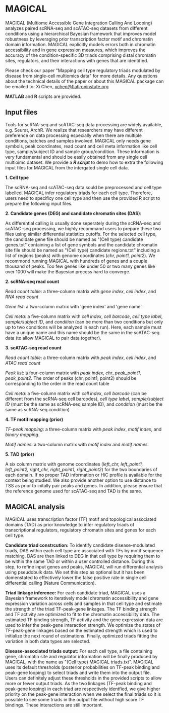 # MAGICAL

MAGICAL (Multiome Accessible Gene Integration Calling And Looping) analyzes paired scRNA-seq and scATAC-seq datasets from different conditions using a hierarchical Bayesian framework that improves model robustness by leveraging prior transcription factor motif and chromatin domain information. MAGICAL explicitly models errors both in chromatin accessibility and in gene expression measures, which improves the accuracy of the condition-specific 3D triads comprising distal chromatin sites, regulators, and their interactions with genes that are identified. 

Please check our paper "Mapping cell type regulatory triads modulated by disease from single-cell multiomics data" for more details. Any questions about the technical details of the paper or about this MAGICAL package can be emailed to: Xi Chen, xchen@flatironinstute.org

**MATLAB** and **R** scripts are provided. 


## Input files

Tools for scRNA-seq and scATAC-seq data processing are widely available, e.g. Seurat, ArchR. We realize that researchers may have different preference on data processing especially when there are multiple conditions, batches and samples involved. MAGICAL only needs gene symbols, peak coordinates, read count and cell meta information like cell type, sample/subject ID and sample group/condition. These information is very fundamental and should be easily obtained from any single cell multioimc dataset. We provide a ***R script*** to demo how to extra the following input files for MAGICAL from the intergated single cell data. 

**1. Cell type**

The scRNA-seq and scATAC-seq data sould be preprocessed and cell type labelled. MAGICAL infer regulatory triads for each cell type. Therefore, users need to specificy one cell type and then use the provided R script to prepare the following input files. 


**2. Candidate genes (DEG) and candidate chromatin sites (DAS)**:

As differential calling is usually done seperately during the scRNA-seq and scATAC-seq processing, we highly recommand users to prepare these two files using similar differential statistics cutoffs. For the selected cell type, the candidate gene file should be named as "(Cell type) candidate genes.txt" containing a list of gene symbols and the candidate chromatin site file should be named as "(Cell type) candidate regions.txt" including a list of regions (peaks) with genome coordinates (*chr, point1, point2*). We recommond running MAGICAL with hundreds of genes and a couple thousand of peaks. Too few genes like under 50 or two many genes like over 1000 will make the Bayesian process hard to converge.  

**2. scRNA-seq read count**

*Read count table*: a three-column matrix with *gene index*, *cell index*, and *RNA read count*

*Gene list*: a two-column matrix with 'gene index' and 'gene name'.

*Cell meta*: a five-column matrix with *cell index*, *cell barcode*, *cell type label*, *sample/subject ID*, and *condition* (can be more than two conditions but only up to two conditions will be analyzed in each run). Here, each sample must have a unique name and this name should be the same in the scATAC-seq data (to allow MAGICAL to pair data together). 


**3. scATAC-seq read count**

*Read count table*: a three-column matrix with *peak index*, *cell index*, and *ATAC read count*

*Peak list*: a four-column matrix with *peak index*, *chr*, *peak_point1*, *peak_point2*. The order of peaks (chr, point1, point2) should be corresponding to the order in the read count table

*Cell meta*: a five-column matrix with *cell index*, *cell barcode* (can be different from the scRNA-seq cell barcodes), *cell type label*, *sample/subject ID* (must be the same as scRNA-seq sample ID), and *condition* (must be the same as scRNA-seq condition)


**4. TF motif mapping (prior)**

*TF-peak mapping*: a three-column matrix with *peak index*, *motif index*, and *binary mapping*.

*Motif names*: a two-column matrix with *motif index* and *motif names*.


**5. TAD (prior)**

A six column matrix with genome coordinates (*left_chr, left_point1, left_point2, right_chr, right_point1, right_point2*) for the two boundaries of each domain. If no proper TAD information or HiC profile is available for the context being studied. We also provide another option to use distance to TSS as prior to initally pair peaks and genes. In addition, please ensure that the reference genome used for scATAC-seq and TAD is the same.  




## MAGICAL analysis

MAGICAL uses transcription factor (TF) motif and topological associated domains (TAD) as prior knowledge to infer regulatory triads of transcriptional regulators, regulatory chromatin sites and genes for each cell type. 

**Candidate triad constrcution:** To identify candidate disease-modulated triads, DAS within each cell type are associated with TFs by motif sequence matching. DAS are then linked to DEG in that cell type by requiring them to be within the same TAD or within a user controlled distance. During this step, to refine input genes and peaks, MAGICAL will run differential analysis using pseudobulk data. We set this step as optional but it has been domenstated to effectively lower the false positive rate in single cell differential calling (Nature Communication). 

**Triad linkage inference:** For each candidate triad, MAGICAL uses a Bayesian framework to iteratively model chromatin accessibility and gene expression variation across cells and samples in that cell type and estimate the strength of the triad TF-peak-gene linkages. The TF binding strength and TF activity are optimized to fit to the chromatin accessibility data. The estimated TF binding strength, TF activity and the gene expression data are used to infer the peak-gene interaction strength. We optimize the states of TF-peak-gene linkages based on the estimated strength which is used to initialize the next round of estimations. Finally, optimized triads fitting the variation in both data types are selected.

**Disease-associated triads output:** For each cell type, a file containing gene, chromatin site and regulator information will be finally produced by MAGICAL, with the name as "(Cell type) MAGICAL triads.txt". MAGICAL uses its default thresholds (posterior probabilities on TF-peak binding and peak-gene looping) to select triads and write them into the output file. Users can definitely adjust these thresholds in the provided scripts to allow more or fewer output triads. As the two linkages (TF-peak binding and peak-gene looping) in each triad are respectively identfied, we give higher priority on the peak-gene interaction when we select the final triads so it is possible to see some triads in the output file without high score TF bindings. These interactions are still important.  



